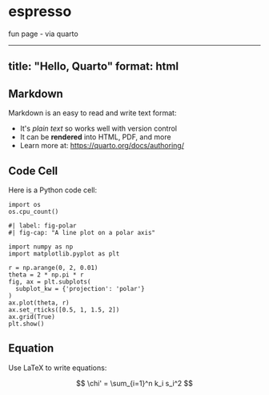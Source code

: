 # espresso
fun page - via quarto

---
title: "Hello, Quarto"
format: html
---

## Markdown

Markdown is an easy to read and write text format:

- It's _plain text_ so works well with version control
- It can be **rendered** into HTML, PDF, and more
- Learn more at: <https://quarto.org/docs/authoring/>

## Code Cell

Here is a Python code cell:

```{python}
import os
os.cpu_count()
```

```{python}
#| label: fig-polar
#| fig-cap: "A line plot on a polar axis"

import numpy as np
import matplotlib.pyplot as plt

r = np.arange(0, 2, 0.01)
theta = 2 * np.pi * r
fig, ax = plt.subplots(
  subplot_kw = {'projection': 'polar'} 
)
ax.plot(theta, r)
ax.set_rticks([0.5, 1, 1.5, 2])
ax.grid(True)
plt.show()
```

## Equation

Use LaTeX to write equations:

$$
\chi' = \sum_{i=1}^n k_i s_i^2
$$
